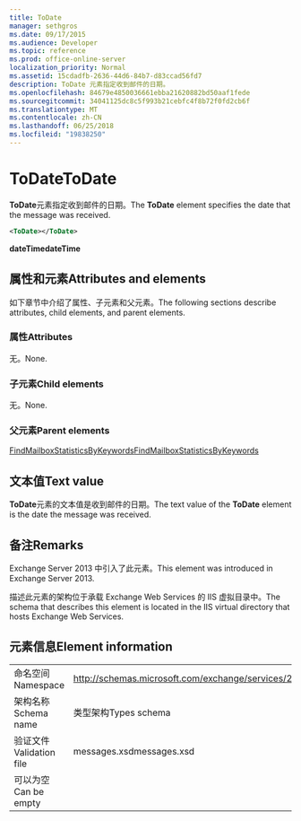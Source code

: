 ```yaml
---
title: ToDate
manager: sethgros
ms.date: 09/17/2015
ms.audience: Developer
ms.topic: reference
ms.prod: office-online-server
localization_priority: Normal
ms.assetid: 15cdadfb-2636-44d6-84b7-d83ccad56fd7
description: ToDate 元素指定收到邮件的日期。
ms.openlocfilehash: 84679e4850036661ebba21620882bd50aaf1fede
ms.sourcegitcommit: 34041125dc8c5f993b21cebfc4f8b72f0fd2cb6f
ms.translationtype: MT
ms.contentlocale: zh-CN
ms.lasthandoff: 06/25/2018
ms.locfileid: "19838250"
---
```

# <a name="todate"></a><span data-ttu-id="92644-103">ToDate</span><span class="sxs-lookup"><span data-stu-id="92644-103">ToDate</span></span>

<span data-ttu-id="92644-104">**ToDate**元素指定收到邮件的日期。</span><span class="sxs-lookup"><span data-stu-id="92644-104">The **ToDate** element specifies the date that the message was received.</span></span> 
  
```XML
<ToDate></ToDate>
```

 <span data-ttu-id="92644-105">**dateTime**</span><span class="sxs-lookup"><span data-stu-id="92644-105">**dateTime**</span></span>
## <a name="attributes-and-elements"></a><span data-ttu-id="92644-106">属性和元素</span><span class="sxs-lookup"><span data-stu-id="92644-106">Attributes and elements</span></span>

<span data-ttu-id="92644-107">如下章节中介绍了属性、子元素和父元素。</span><span class="sxs-lookup"><span data-stu-id="92644-107">The following sections describe attributes, child elements, and parent elements.</span></span>
  
### <a name="attributes"></a><span data-ttu-id="92644-108">属性</span><span class="sxs-lookup"><span data-stu-id="92644-108">Attributes</span></span>

<span data-ttu-id="92644-109">无。</span><span class="sxs-lookup"><span data-stu-id="92644-109">None.</span></span>
  
### <a name="child-elements"></a><span data-ttu-id="92644-110">子元素</span><span class="sxs-lookup"><span data-stu-id="92644-110">Child elements</span></span>

<span data-ttu-id="92644-111">无。</span><span class="sxs-lookup"><span data-stu-id="92644-111">None.</span></span>
  
### <a name="parent-elements"></a><span data-ttu-id="92644-112">父元素</span><span class="sxs-lookup"><span data-stu-id="92644-112">Parent elements</span></span>

[<span data-ttu-id="92644-113">FindMailboxStatisticsByKeywords</span><span class="sxs-lookup"><span data-stu-id="92644-113">FindMailboxStatisticsByKeywords</span></span>](findmailboxstatisticsbykeywords.md)
  
## <a name="text-value"></a><span data-ttu-id="92644-114">文本值</span><span class="sxs-lookup"><span data-stu-id="92644-114">Text value</span></span>

<span data-ttu-id="92644-115">**ToDate**元素的文本值是收到邮件的日期。</span><span class="sxs-lookup"><span data-stu-id="92644-115">The text value of the **ToDate** element is the date the message was received.</span></span> 
  
## <a name="remarks"></a><span data-ttu-id="92644-116">备注</span><span class="sxs-lookup"><span data-stu-id="92644-116">Remarks</span></span>

<span data-ttu-id="92644-117">Exchange Server 2013 中引入了此元素。</span><span class="sxs-lookup"><span data-stu-id="92644-117">This element was introduced in Exchange Server 2013.</span></span>
  
<span data-ttu-id="92644-118">描述此元素的架构位于承载 Exchange Web Services 的 IIS 虚拟目录中。</span><span class="sxs-lookup"><span data-stu-id="92644-118">The schema that describes this element is located in the IIS virtual directory that hosts Exchange Web Services.</span></span>
  
## <a name="element-information"></a><span data-ttu-id="92644-119">元素信息</span><span class="sxs-lookup"><span data-stu-id="92644-119">Element information</span></span>

|||
|:-----|:-----|
|<span data-ttu-id="92644-120">命名空间</span><span class="sxs-lookup"><span data-stu-id="92644-120">Namespace</span></span>  <br/> |http://schemas.microsoft.com/exchange/services/2006/messages  <br/> |
|<span data-ttu-id="92644-121">架构名称</span><span class="sxs-lookup"><span data-stu-id="92644-121">Schema name</span></span>  <br/> |<span data-ttu-id="92644-122">类型架构</span><span class="sxs-lookup"><span data-stu-id="92644-122">Types schema</span></span>  <br/> |
|<span data-ttu-id="92644-123">验证文件</span><span class="sxs-lookup"><span data-stu-id="92644-123">Validation file</span></span>  <br/> |<span data-ttu-id="92644-124">messages.xsd</span><span class="sxs-lookup"><span data-stu-id="92644-124">messages.xsd</span></span>  <br/> |
|<span data-ttu-id="92644-125">可以为空</span><span class="sxs-lookup"><span data-stu-id="92644-125">Can be empty</span></span>  <br/> ||
   

